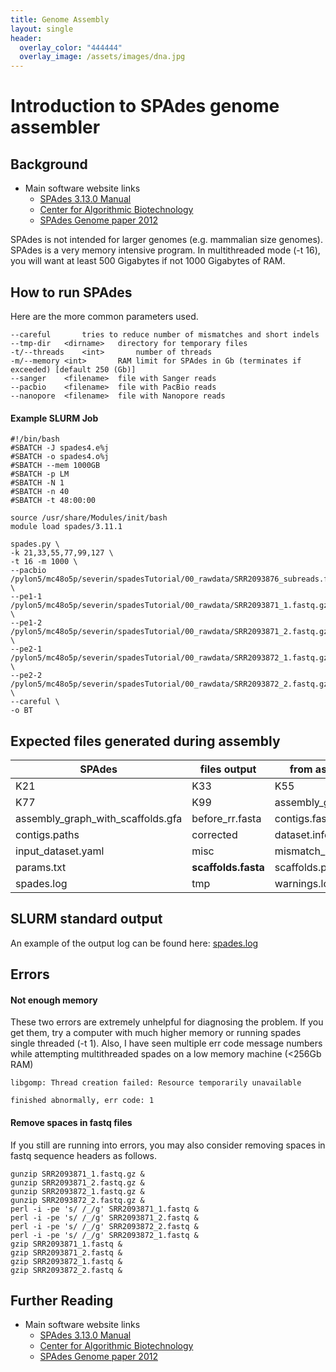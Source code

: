 ```yaml
---
title: Genome Assembly
layout: single
header:
  overlay_color: "444444"
  overlay_image: /assets/images/dna.jpg
---
```


# Introduction to SPAdes genome assembler

## Background
* Main software website links
  * [SPAdes 3.13.0 Manual](http://cab.spbu.ru/files/release3.13.0/manual.html)
  * [Center for Algorithmic Biotechnology](http://cab.spbu.ru/software/spades/#benchmark)
  * [SPAdes Genome paper 2012](http://cab.spbu.ru/software/spades/#benchmark)


SPAdes is not intended for larger genomes (e.g. mammalian size genomes). SPAdes is a very memory intensive program.  In multithreaded mode (-t 16), you will want at least 500 Gigabytes if not 1000 Gigabytes of RAM.  

## How to run SPAdes

Here are the more common parameters used.
```
--careful		tries to reduce number of mismatches and short indels
--tmp-dir	<dirname>	directory for temporary files
-t/--threads	<int>		number of threads
-m/--memory	<int>		RAM limit for SPAdes in Gb (terminates if exceeded) [default 250 (Gb)]
--sanger	<filename>	file with Sanger reads
--pacbio	<filename>	file with PacBio reads
--nanopore	<filename>	file with Nanopore reads
```

#### Example SLURM Job
```
#!/bin/bash
#SBATCH -J spades4.e%j
#SBATCH -o spades4.o%j
#SBATCH --mem 1000GB
#SBATCH -p LM
#SBATCH -N 1
#SBATCH -n 40
#SBATCH -t 48:00:00

source /usr/share/Modules/init/bash
module load spades/3.11.1

spades.py \
-k 21,33,55,77,99,127 \
-t 16 -m 1000 \
--pacbio /pylon5/mc48o5p/severin/spadesTutorial/00_rawdata/SRR2093876_subreads.fastq.gz \
--pe1-1 /pylon5/mc48o5p/severin/spadesTutorial/00_rawdata/SRR2093871_1.fastq.gz  \
--pe1-2 /pylon5/mc48o5p/severin/spadesTutorial/00_rawdata/SRR2093871_2.fastq.gz  \
--pe2-1 /pylon5/mc48o5p/severin/spadesTutorial/00_rawdata/SRR2093872_1.fastq.gz  \
--pe2-2 /pylon5/mc48o5p/severin/spadesTutorial/00_rawdata/SRR2093872_2.fastq.gz  \
--careful \
-o BT
```


## Expected files generated during assembly

|SPAdes| files output| from assembly|
|--|--|--|
|K21|K33|K55|
|K77|K99|assembly_graph.fastg|
|assembly_graph_with_scaffolds.gfa|before_rr.fasta|contigs.fasta|
|contigs.paths|corrected|dataset.info|
|input_dataset.yaml|misc|mismatch_corrector|
|params.txt|**scaffolds.fasta**|scaffolds.paths|
|spades.log|tmp|warnings.log|

## SLURM standard output

An example of the output log can be found here: [spades.log](dataAnalysis/GenomeAssembly/Assemblers/logs/spades.log)

## Errors

#### Not enough memory
These two errors are extremely unhelpful for diagnosing the problem.  If you get them, try a computer with much higher memory or running spades single threaded (-t 1).  Also, I have seen multiple err code message numbers while attempting multithreaded spades on a low memory machine (<256Gb RAM)

```
libgomp: Thread creation failed: Resource temporarily unavailable
```
```
finished abnormally, err code: 1
```

#### Remove spaces in fastq files

If you still are running into errors, you may also consider removing spaces in fastq sequence headers as follows.

```
gunzip SRR2093871_1.fastq.gz &
gunzip SRR2093871_2.fastq.gz &
gunzip SRR2093872_1.fastq.gz &
gunzip SRR2093872_2.fastq.gz &
perl -i -pe 's/ /_/g' SRR2093871_1.fastq &
perl -i -pe 's/ /_/g' SRR2093871_2.fastq &
perl -i -pe 's/ /_/g' SRR2093872_2.fastq &
perl -i -pe 's/ /_/g' SRR2093872_1.fastq &
gzip SRR2093871_1.fastq &
gzip SRR2093871_2.fastq &
gzip SRR2093872_1.fastq &
gzip SRR2093872_2.fastq &
```

## Further Reading

* Main software website links
  * [SPAdes 3.13.0 Manual](http://cab.spbu.ru/files/release3.13.0/manual.html)
  * [Center for Algorithmic Biotechnology](http://cab.spbu.ru/software/spades/#benchmark)
  * [SPAdes Genome paper 2012](http://cab.spbu.ru/software/spades/#benchmark)
